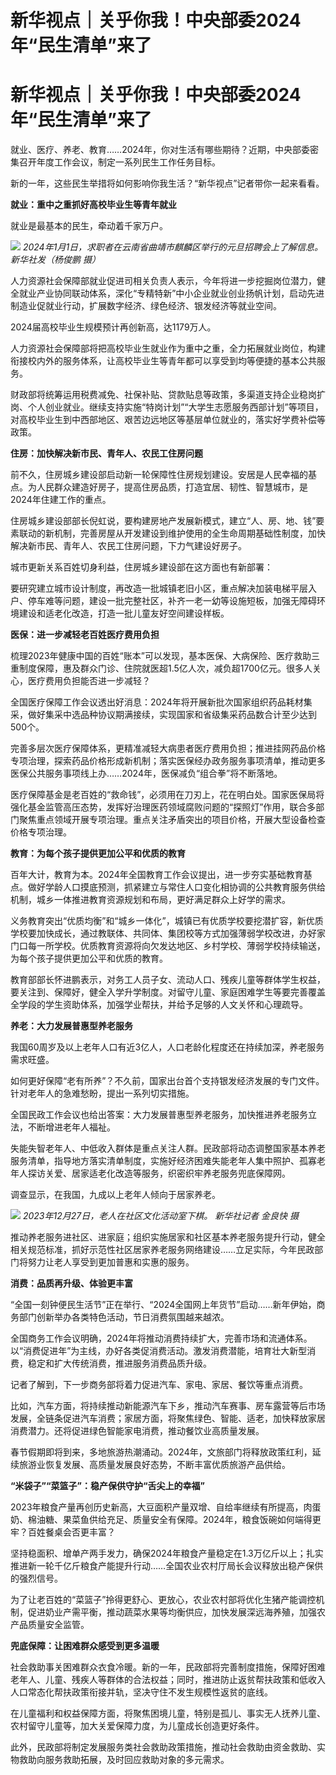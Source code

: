 # 新华视点｜关乎你我！中央部委2024年“民生清单”来了

# 新华视点｜关乎你我！中央部委2024年“民生清单”来了

就业、医疗、养老、教育……2024年，你对生活有哪些期待？近期，中央部委密集召开年度工作会议，制定一系列民生工作任务目标。

新的一年，这些民生举措将如何影响你我生活？“新华视点”记者带你一起来看看。

**就业：重中之重抓好高校毕业生等青年就业**

就业是最基本的民生，牵动着千家万户。

![](https://inews.gtimg.com/om_bt/Oc7FRGBzuiaYyhvSih7nFBL1VUVYe25WE1uk5-vAZ4GHsAA/1000)
_2024年1月1日，求职者在云南省曲靖市麒麟区举行的元旦招聘会上了解信息。新华社发（杨俊鹏 摄）_

人力资源社会保障部就业促进司相关负责人表示，今年将进一步挖掘岗位潜力，健全就业产业协同联动体系，深化“专精特新”中小企业就业创业扬帆计划，启动先进制造业促就业行动，扩展数字经济、绿色经济、银发经济等就业空间。

2024届高校毕业生规模预计再创新高，达1179万人。

人力资源社会保障部将把高校毕业生就业作为重中之重，全力拓展就业岗位，构建衔接校内外的服务体系，让高校毕业生等青年都可以享受到均等便捷的基本公共服务。

财政部将统筹运用税费减免、社保补贴、贷款贴息等政策，多渠道支持企业稳岗扩岗、个人创业就业。继续支持实施“特岗计划”“大学生志愿服务西部计划”等项目，对高校毕业生到中西部地区、艰苦边远地区等基层单位就业的，落实好学费补偿等政策。

**住房：加快解决新市民、青年人、农民工住房问题**

前不久，住房城乡建设部启动新一轮保障性住房规划建设。安居是人民幸福的基点。为人民群众建造好房子，提高住房品质，打造宜居、韧性、智慧城市，是2024年住建工作的重点。

住房城乡建设部部长倪虹说，要构建房地产发展新模式，建立“人、房、地、钱”要素联动的新机制，完善房屋从开发建设到维护使用的全生命周期基础性制度，加快解决新市民、青年人、农民工住房问题，下力气建设好房子。

城市更新关系百姓切身利益，住房城乡建设部在这方面也有新部署：

要研究建立城市设计制度，再改造一批城镇老旧小区，重点解决加装电梯平层入户、停车难等问题，建设一批完整社区，补齐一老一幼等设施短板，加强无障碍环境建设和适老化改造，打造一批儿童友好空间建设样板。

**医保：进一步减轻老百姓医疗费用负担**

梳理2023年健康中国的百姓“账本”可以发现，基本医保、大病保险、医疗救助三重制度保障，惠及群众门诊、住院就医超1.5亿人次，减负超1700亿元。很多人关心，医疗费用负担能否进一步减轻？

全国医疗保障工作会议透出好消息：2024年将开展新批次国家组织药品耗材集采，做好集采中选品种协议期满接续，实现国家和省级集采药品数合计至少达到500个。

完善多层次医疗保障体系，更精准减轻大病患者医疗费用负担；推进挂网药品价格专项治理，探索药品价格形成新机制；落实医保经办政务服务事项清单，推动更多医保公共服务事项线上办……2024年，医保减负“组合拳”将不断落地。

医疗保障基金是老百姓的“救命钱”，必须用在刀刃上，花在明白处。国家医保局将强化基金监管高压态势，发挥好治理医药领域腐败问题的“探照灯”作用，联合多部门聚焦重点领域开展专项治理。重点关注矛盾突出的项目价格，开展大型设备检查价格专项治理。

**教育：为每个孩子提供更加公平和优质的教育**

百年大计，教育为本。2024年全国教育工作会议提出，进一步夯实基础教育基点。做好学龄人口摸底预测，抓紧建立与常住人口变化相协调的公共教育服务供给机制，城乡一体推进教育资源规划和布局，更好满足群众上好学的需求。

义务教育突出“优质均衡”和“城乡一体化”，城镇已有优质学校要挖潜扩容，新优质学校要加快成长，通过教联体、共同体、集团校等方式加强薄弱学校改进，办好家门口每一所学校。优质教育资源将向欠发达地区、乡村学校、薄弱学校持续输送，为每个孩子提供更加公平和优质的教育。

教育部部长怀进鹏表示，对务工人员子女、流动人口、残疾儿童等群体学生权益，要关注到、保障好，健全入学升学制度。对留守儿童、家庭困难学生等要完善覆盖全学段的学生资助体系，加强学业帮扶，并给予足够的人文关怀和心理疏导。

**养老：大力发展普惠型养老服务**

我国60周岁及以上老年人口有近3亿人，人口老龄化程度还在持续加深，养老服务需求旺盛。

如何更好保障“老有所养”？不久前，国家出台首个支持银发经济发展的专门文件。针对老年人的急难愁盼，提出一系列切实措施。

全国民政工作会议也给出答案：大力发展普惠型养老服务，加快推进养老服务立法，不断增进老年人福祉。

失能失智老年人、中低收入群体是重点关注人群。民政部将动态调整国家基本养老服务清单，指导地方落实清单制度，实施好经济困难失能老年人集中照护、孤寡老年人探访关爱、居家适老化改造等服务，织密织牢养老服务兜底保障网。

调查显示，在我国，九成以上老年人倾向于居家养老。

![](https://inews.gtimg.com/om_bt/OqmYuBPrkhhIyIrXuqDNsgkRRBHA2cYedkmrGJoqK8xUUAA/1000)
_2023年12月27日，老人在社区文化活动室下棋。 新华社记者 金良快 摄_

推动养老服务进社区、进家庭；组织实施居家和社区基本养老服务提升行动，健全相关规范标准，抓好示范性社区居家养老服务网络建设……立足实际，今年民政部门将努力让老人享受到更加普惠和实惠的服务。

**消费：品质再升级、体验更丰富**

“全国一刻钟便民生活节”正在举行、“2024全国网上年货节”启动……新年伊始，商务部门创新举办各类特色活动，节日消费氛围越来越浓。

全国商务工作会议明确，2024年将推动消费持续扩大，完善市场和流通体系。以“消费促进年”为主线，办好各类促消费活动。激发消费潜能，培育壮大新型消费，稳定和扩大传统消费，推进服务消费品质升级。

记者了解到，下一步商务部将着力促进汽车、家电、家居、餐饮等重点消费。

比如，汽车方面，将持续推动新能源汽车下乡，推动汽车赛事、房车露营等后市场发展，全链条促进汽车消费；家居方面，将聚焦绿色、智能、适老，加快释放家居消费潜力。还将促进绿色智能家电消费，推动餐饮业高质量发展。

春节假期即将到来，多地旅游热潮涌动。2024年，文旅部门将释放政策红利，延续旅游业恢复发展、高质量发展良好态势，不断丰富优质旅游产品供给。

**“米袋子”“菜篮子”：稳产保供守护“舌尖上的幸福”**

2023年粮食产量再创历史新高，大豆面积产量双增、自给率继续有所提高，肉蛋奶、棉油糖、果菜鱼供给充足、质量安全有保障。2024年，粮食饭碗如何端得更牢？百姓餐桌会否更丰富？

坚持稳面积、增单产两手发力，确保2024年粮食产量稳定在1.3万亿斤以上；扎实推进新一轮千亿斤粮食产能提升行动……全国农业农村厅局长会议释放出稳产保供的强烈信号。

为了让老百姓的“菜篮子”拎得更舒心、更放心，农业农村部将优化生猪产能调控机制，促进奶业产需平衡，推动蔬菜水果等均衡供应，加快发展深远海养殖，加强农产品质量安全监管。

**兜底保障：让困难群众感受到更多温暖**

社会救助事关困难群众衣食冷暖。新的一年，民政部将完善制度措施，保障好困难老年人、儿童、残疾人等群体的合法权益；同时，推进防止返贫帮扶政策和低收入人口常态化帮扶政策衔接并轨，坚决守住不发生规模性返贫的底线。

在儿童福利和权益保障方面，将聚焦困境儿童，特别是孤儿、事实无人抚养儿童、农村留守儿童等，加大关爱保障力度，为儿童成长创造更好条件。

此外，民政部将制定发展服务类社会救助政策措施，推动社会救助由资金救助、实物救助向服务救助拓展，及时回应救助对象的多元需求。

